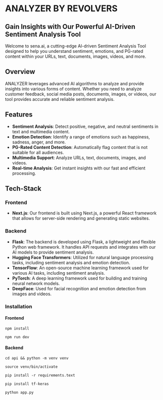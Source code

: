 # ANALYZER BY REVOLVERS

## Gain Insights with Our Powerful AI-Driven Sentiment Analysis Tool

Welcome to sena.ai, a cutting-edge AI-driven Sentiment Analysis Tool designed to help you understand sentiment, emotions, and PG-rated content within your URLs, text, documents, images, videos, and more.


## Overview

ANALYZER leverages advanced AI algorithms to analyze and provide insights into various forms of content. Whether you need to analyze customer feedback, social media posts, documents, images, or videos, our tool provides accurate and reliable sentiment analysis.

## Features

- **Sentiment Analysis**: Detect positive, negative, and neutral sentiments in text and multimedia content.
- **Emotion Detection**: Identify a range of emotions such as happiness, sadness, anger, and more.
- **PG-Rated Content Detection**: Automatically flag content that is not suitable for all audiences.
- **Multimedia Support**: Analyze URLs, text, documents, images, and videos.
- **Real-time Analysis**: Get instant insights with our fast and efficient processing.

## Tech-Stack

### Frontend

- **Next.js**: Our frontend is built using Next.js, a powerful React framework that allows for server-side rendering and generating static websites.

### Backend

- **Flask**: The backend is developed using Flask, a lightweight and flexible Python web framework. It handles API requests and integrates with our AI models to provide sentiment analysis.
- **Hugging Face Transformers**: Utilized for natural language processing tasks, including sentiment analysis and emotion detection.
- **TensorFlow**: An open-source machine learning framework used for various AI tasks, including sentiment analysis.
- **PyTorch**: A deep learning framework used for building and training neural network models.
- **DeepFace**: Used for facial recognition and emotion detection from images and videos.

### Installation
#### Frontend
```
npm install
```
```
npm run dev
```

#### Backend 
```
cd api && python -m venv venv
```
```
source venv/bin/activate
```
```
pip install -r requirements.text
```
```
pip install tf-keras
```
```
python app.py
```
